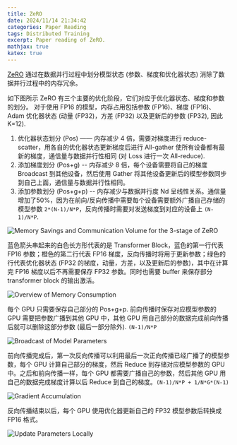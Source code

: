 ```yaml
---
title: ZeRO
date: 2024/11/14 21:34:42
categories: Paper Reading
tags: Distributed Training
excerpt: Paper reading of ZeRO.
mathjax: true
katex: true
---
```


[ZeRO](https://www.microsoft.com/en-us/research/blog/zero-deepspeed-new-system-optimizations-enable-training-models-with-over-100-billion-parameters/) 通过在数据并行过程中划分模型状态 (参数、梯度和优化器状态) 消除了数据并行过程中的内存冗余。

如下图所示 ZeRO 有三个主要的优化阶段，它们对应于优化器状态、梯度和参数的划分。
对于使用 FP16 的模型，内存占用包括参数 (FP16)、梯度 (FP16)、Adam 优化器状态 (动量 (FP32)，方差 (FP32) 以及更新后的参数 (FP32), 因此 K=12).
1. 优化器状态划分 (Pos) —— 内存减少 4 倍，需要对梯度进行 reduce-scatter，用各自的优化器状态更新梯度后进行 All-gather 使所有设备都有最新的梯度，通信量与数据并行性相同 (对 Loss 进行一次 All-reduce).
2. 添加梯度划分  (Pos+g) -- 内存减少 8 倍，每个设备需要将自己的梯度 Broadcast 到其他设备，然后使用 Gather 将其他设备更新后的模型参数同步到自己上面，通信量与数据并行性相同。
3. 添加参数划分 (Pos+g+p) -- 内存减少与数据并行度 Nd 呈线性关系。通信量增加了50%，因为在前向/反向传播中需要每个设备需要额外广播自己存储的模型参数 `2*(N-1)/N*P`，反向传播时需要对发送梯度到对应的设备上 `(N-1)/N*P`.

![Memory Savings and Communication Volume for the 3-stage of ZeRO](https://note.youdao.com/yws/api/personal/file/WEBcfab82173b0f76eb5b3c8396e81e238a?method=download&shareKey=1b8bb86256be5b15bec039beecee062b "Memory Savings and Communication Volume for the 3-stage of ZeRO")

蓝色箭头串起来的白色长方形代表的是 Transformer Block，蓝色的第一行代表 FP16 参数；橙色的第二行代表 FP16 梯度，反向传播时将用于更新参数；绿色的行代表优化器状态 (FP32 的梯度，动量，方差，以及更新后的参数)，其中在计算完 FP16 梯度以后不再需要保存 FP32 参数。同时也需要 buffer 来保存部分 transformer block 的输出激活。

![Overview of Memory Consumption](https://note.youdao.com/yws/api/personal/file/WEB1fd41e8b92bcd256a910ce757d4eea21?method=download&shareKey=d82f49f0d59309d987c164a100966895 "Overview of Memory Consumption")

每个 GPU 只需要保存自己部分的 Pos+g+p. 前向传播时保存对应模型参数的 GPU 需要把参数广播到其他 GPU 中，其他 GPU 用自己部分的数据完成前向传播后就可以删除这部分参数 (最后一部分除外). `(N-1)/N*P`

![Broadcast of Model Parameters](https://note.youdao.com/yws/api/personal/file/WEB82b66a8a7b40a2fdf9512545189cc37a?method=download&shareKey=37a4614d85a77d2ca00e6d5a4769e2f9 "Broadcast of Model Parameters")

前向传播完成后，第一次反向传播可以利用最后一次正向传播已经广播了的模型参数，每个 GPU 计算自己部分的梯度，然后 Reduce 到存储对应模型参数的 GPU 中。之后和前向传播一样，每个 GPU 都需要广播自己的参数，然后其他 GPU 用自己的数据完成梯度计算以后 Reduce 到自己的梯度。`(N-1)/N*P + 1/N*G*(N-1)`

![Gradient Accumulation](https://note.youdao.com/yws/api/personal/file/WEB575b3869e59814ae1449351cf1b18d01?method=download&shareKey=10f29390f47227ca8eefbcc00f4fca6e "Gradient Accumulation")

反向传播结束以后，每个 GPU 使用优化器更新自己的 FP32 模型参数后转换成 FP16 格式。

![Update Parameters Locally](https://note.youdao.com/yws/api/personal/file/WEB19cb21dfa63ab76437a2246ff52b00aa?method=download&shareKey=ddb63d57f3bf976b1dce4596e77a2009 "Update Parameters Locally")